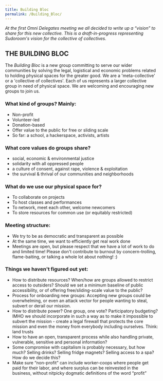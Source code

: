 ```yaml
---
title: Building Bloc
permalink: /Building_Bloc/
---
```


*At the first Omni Delegates meeting we all decided to write up a “vision” to share for this new collective. This is a draft-in-progress representing Sudoroom's vision for the collective of collectives.*

THE BUILDING BLOC
-----------------

The *Building Bloc* is a new group committing to serve our wider communities by solving the legal, logistical and economic problems related to holding physical spaces for the greater good. We are a 'meta-collective' or a 'collective of collectives'. Each of us represents a larger collective group in need of physical space. We are welcoming and encouraging new groups to join us.

### What kind of groups? Mainly:

-   Non-profit
-   Volunteer-led
-   Donation-based
-   Offer value to the public for free or sliding scale
-   So far: a school, a hackerspace, activists, artists

### What core values do groups share?

-   social, economic & environmental justice
-   solidarity with all oppressed people
-   a culture of consent, against rape, violence & exploitation
-   the survival & thrival of our communities and neighborhoods

### What do we use our physical space for?

-   To collaborate on projects
-   To host classes and performances
-   To network, meet each other, welcome newcomers
-   To store resources for common use (or equitably restricted)

### Meeting structure:

-   We try to be as democratic and transparent as possible
-   At the same time, we want to efficiently get real work done
-   Meetings are open, but please respect that we have a lot of work to do and limited time! Please don't contribute to burnout by concern-trolling, flame-baiting, or talking a whole lot about nothing! :)

### Things we haven't figured out yet:

-   How to distribute resources? When/how are groups allowed to restrict access to outsiders? Should we set a minimum baseline of public accessibility, or of offering free/sliding-scale value to the public?
-   Process for onboarding new groups: Accepting new groups could be overwhelming, or even an attack vector for people wanting to steal, subvert or derail our mission.
-   How to distribute power? One group, one vote? Participatory budgeting? IMHO we should incorporate in such a way as to make it impossible to subvert the mission - create a legal firewall that protects the core mission and even the money from everybody including ourselves. Think: land trusts
-   How to have an open, transparent process while also handling private, vulnerable, sensitive and personal information?
-   Some compromise with capitalism is probably necessary, but how much? Selling drinks? Selling fridge magnets? Selling access to a spa? How do we decide this?
-   Make sure “non-profit” can include worker-coops where people get paid for their labor, and where surplus can be reinvested in the business, without nitpicky dogmatic definitions of the word “profit”
